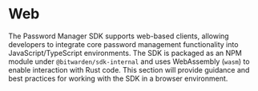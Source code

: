 # Web

The Password Manager SDK supports web-based clients, allowing developers to integrate core password
management functionality into JavaScript/TypeScript environments. The SDK is packaged as an NPM
module under `@bitwarden/sdk-internal` and uses WebAssembly (`wasm`) to enable interaction with Rust
code. This section will provide guidance and best practices for working with the SDK in a browser
environment.
